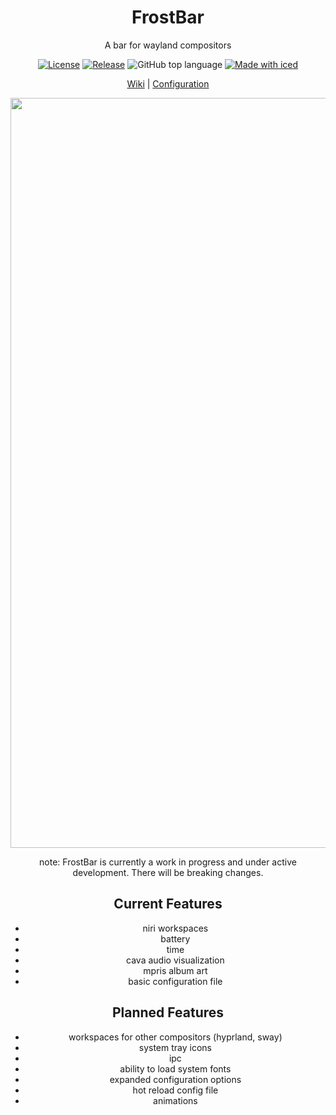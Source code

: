 <div align="center">
  <h1>FrostBar</h1>
  <p>A bar for wayland compositors</p>

  [![License](https://img.shields.io/github/license/Ind-E/FrostBar)](https://github.com/Ind-E/FrostBar/blob/main/LICENSE)
  [![Release](https://img.shields.io/github/v/release/Ind-E/FrostBar?logo=github)](https://github.com/Ind-E/FrostBar/releases)
  ![GitHub top language](https://img.shields.io/github/languages/top/Ind-E/FrostBar)
  [![Made with iced](https://iced.rs/badge.svg)](https://github.com/iced-rs/iced)

  <a href="https://ind-e.github.io/FrostBar/">Wiki</a> | <a href="https://ind-e.github.io/FrostBar/Configuration/Introduction/">Configuration</a>

<img width="1920" height="1200" alt="FrostBar Example" src="https://github.com/user-attachments/assets/ea3f2578-7c30-489f-a481-8893e970a3ed" />

note: FrostBar is currently a work in progress and under active development. There will be breaking changes.

## Current Features

- niri workspaces
- battery
- time
- cava audio visualization
- mpris album art
- basic configuration file


## Planned Features
- workspaces for other compositors (hyprland, sway)
- system tray icons
- ipc
- ability to load system fonts
- expanded configuration options
- hot reload config file
- animations
